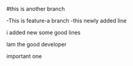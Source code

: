 #this is another branch

  -This is feature-a branch
  -this newly added line


 i added new some good lines

 Iam the good developer 

important one

